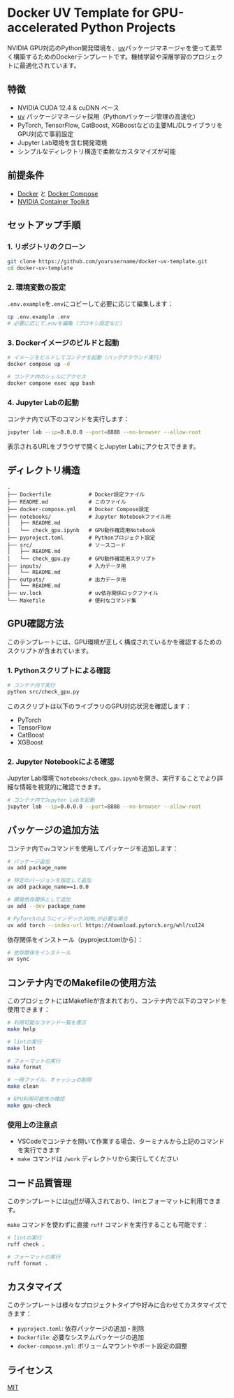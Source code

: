 # Docker UV Template for GPU-accelerated Python Projects

NVIDIA GPU対応のPython開発環境を、[uv](https://github.com/astral-sh/uv)パッケージマネージャを使って素早く構築するためのDockerテンプレートです。機械学習や深層学習のプロジェクトに最適化されています。

## 特徴

- NVIDIA CUDA 12.4 & cuDNN ベース
- [uv](https://github.com/astral-sh/uv) パッケージマネージャ採用（Pythonパッケージ管理の高速化）
- PyTorch, TensorFlow, CatBoost, XGBoostなどの主要ML/DLライブラリをGPU対応で事前設定
- Jupyter Lab環境を含む開発環境
- シンプルなディレクトリ構造で柔軟なカスタマイズが可能

## 前提条件

- [Docker](https://www.docker.com/) と [Docker Compose](https://docs.docker.com/compose/)
- [NVIDIA Container Toolkit](https://github.com/NVIDIA/nvidia-docker)

## セットアップ手順

### 1. リポジトリのクローン

```bash
git clone https://github.com/yourusername/docker-uv-template.git
cd docker-uv-template
```

### 2. 環境変数の設定

`.env.example`を`.env`にコピーして必要に応じて編集します：

```bash
cp .env.example .env
# 必要に応じて.envを編集（プロキシ設定など）
```

### 3. Dockerイメージのビルドと起動

```bash
# イメージをビルドしてコンテナを起動（バックグラウンド実行）
docker compose up -d

# コンテナ内のシェルにアクセス
docker compose exec app bash
```

### 4. Jupyter Labの起動

コンテナ内で以下のコマンドを実行します：

```bash
jupyter lab --ip=0.0.0.0 --port=8888 --no-browser --allow-root
```

表示されるURLをブラウザで開くとJupyter Labにアクセスできます。

## ディレクトリ構造

```
.
├── Dockerfile            # Docker設定ファイル
├── README.md             # このファイル
├── docker-compose.yml    # Docker Compose設定
├── notebooks/            # Jupyter Notebookファイル用
│   ├── README.md
│   └── check_gpu.ipynb   # GPU動作確認用Notebook
├── pyproject.toml        # Pythonプロジェクト設定
├── src/                  # ソースコード
│   ├── README.md
│   └── check_gpu.py      # GPU動作確認用スクリプト
├── inputs/               # 入力データ用
│   └── README.md
├── outputs/              # 出力データ用
│   └── README.md
├── uv.lock               # uv依存関係ロックファイル
└── Makefile              # 便利なコマンド集
```

## GPU確認方法

このテンプレートには、GPU環境が正しく構成されているかを確認するためのスクリプトが含まれています。

### 1. Pythonスクリプトによる確認

```bash
# コンテナ内で実行
python src/check_gpu.py
```

このスクリプトは以下のライブラリのGPU対応状況を確認します：
- PyTorch
- TensorFlow
- CatBoost
- XGBoost

### 2. Jupyter Notebookによる確認

Jupyter Lab環境で`notebooks/check_gpu.ipynb`を開き、実行することでより詳細な情報を視覚的に確認できます。

```bash
# コンテナ内でJupyter Labを起動
jupyter lab --ip=0.0.0.0 --port=8888 --no-browser --allow-root
```

## パッケージの追加方法

コンテナ内で`uv`コマンドを使用してパッケージを追加します：

```bash
# パッケージ追加
uv add package_name

# 特定のバージョンを指定して追加
uv add package_name==1.0.0

# 開発依存関係として追加
uv add --dev package_name

# PyTorchのようにインデックスURLが必要な場合
uv add torch --index-url https://download.pytorch.org/whl/cu124
```

依存関係をインストール（pyproject.tomlから）：
```bash
# 依存関係をインストール
uv sync
```

## コンテナ内でのMakefileの使用方法

このプロジェクトにはMakefileが含まれており、コンテナ内で以下のコマンドを使用できます：

```bash
# 利用可能なコマンド一覧を表示
make help

# lintの実行
make lint

# フォーマットの実行
make format

# 一時ファイル、キャッシュの削除
make clean

# GPU利用可能性の確認
make gpu-check
```

### 使用上の注意点

- VSCodeでコンテナを開いて作業する場合、ターミナルから上記のコマンドを実行できます
- `make` コマンドは `/work` ディレクトリから実行してください

## コード品質管理

このテンプレートには[ruff](https://github.com/charliermarsh/ruff)が導入されており、lintとフォーマットに利用できます。

`make` コマンドを使わずに直接 `ruff` コマンドを実行することも可能です：

```bash
# lintの実行
ruff check .

# フォーマットの実行
ruff format .
```

## カスタマイズ

このテンプレートは様々なプロジェクトタイプや好みに合わせてカスタマイズできます：

- `pyproject.toml`: 依存パッケージの追加・削除
- `Dockerfile`: 必要なシステムパッケージの追加
- `docker-compose.yml`: ボリュームマウントやポート設定の調整

## ライセンス

[MIT](LICENSE)